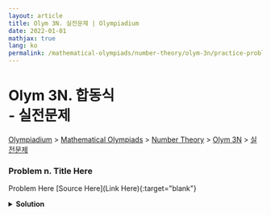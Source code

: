 ```yaml
---
layout: article
title: Olym 3N. 실전문제 | Olympiadium
date: 2022-01-01
mathjax: true
lang: ko
permalink: /mathematical-olympiads/number-theory/olym-3n/practice-problems/
---
```

# Olym 3N. 합동식 <br> <ssup> - 실전문제</ssup>

<a href="{{ site.homeurl }}">Olympiadium</a> > <a href="{{ site.homeurl }}mathematical-olympiads/">Mathematical Olympiads</a> > <a href="{{ site.homeurl }}mathematical-olympiads/number-theory/">Number Theory</a> > <a href="{{ site.homeurl }}mathematical-olympiads/number-theory/olym-3n/">Olym 3N</a> > <a href="{{ site.homeurl }}mathematical-olympiads/number-theory/olym-3n/practice-problems/">실전문제</a>

### Problem n. Title Here
<blueboard> Problem Here </blueboard>
[Source Here](Link Here){:target="blank"}
<pinkborder><details>
<summary><b>Solution</b></summary>
Solution Here. 
</details></pinkborder>